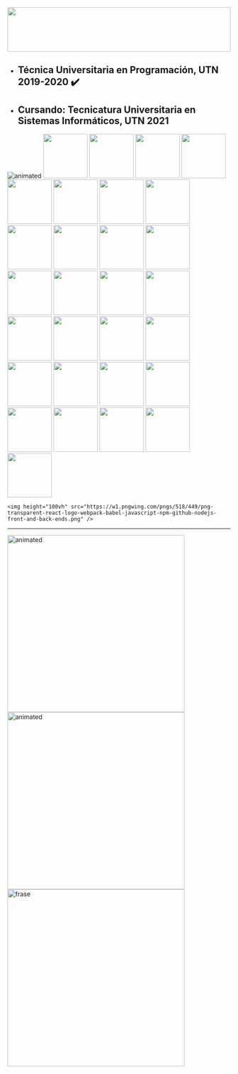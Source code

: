 <img height="100vh" width="100%" src="https://image.shutterstock.com/image-vector/dogs-banner-260nw-441292900.jpg">

- ## Técnica Universitaria en Programación, UTN 2019-2020 ✔️
- ## Cursando: Tecnicatura Universitaria en Sistemas Informáticos, UTN 2021

<div class="flex-container">
   <img src="https://atopisimo.com/wp-content/uploads/2020/05/A-la-mierda-mono-monkey-gif.gif" alt="animated" />
   <img height="100vh" src="https://1000logos.net/wp-content/uploads/2020/09/JavaScript-Logo.png" />
   <img height="100vh" src="https://cdn.iconscout.com/icon/free/png-512/c-programming-569564.png" />
   <img height="100vh" src="https://user-images.githubusercontent.com/42747200/46140125-da084900-c26d-11e8-8ea7-c45ae6306309.png" />
   <img height="100vh" src="https://seeklogo.com/images/C/c-sharp-c-logo-02F17714BA-seeklogo.com.png" />
   <img height="100vh" src="https://www.freepnglogos.com/uploads/logo-mysql-png/logo-mysql-mysql-and-moodle-elearningworld-5.png" />
   <img height="100vh" src="https://www.w3.org/html/logo/downloads/HTML5_Logo_512.png" />
   <img height="100vh" src="https://image.flaticon.com/icons/png/512/919/919826.png" />
   <img height="100vh" src="https://cdn4.iconfinder.com/data/icons/google-i-o-2016/512/google_firebase-2-512.png" />
   <img height="100vh" src="https://joseacat.io/wp-content/uploads/2017/10/logo_cordova.png" />
   <img height="100vh" src="https://upload.wikimedia.org/wikipedia/commons/thumb/4/4c/Typescript_logo_2020.svg/1200px-Typescript_logo_2020.svg.png" />
   <img height="100vh" src="https://upload.wikimedia.org/wikipedia/commons/thumb/2/27/PHP-logo.svg/711px-PHP-logo.svg.png" />
   <img height="100vh" src="https://upload.wikimedia.org/wikipedia/commons/thumb/b/b2/Bootstrap_logo.svg/480px-Bootstrap_logo.svg.png" />
   <img height="100vh" src="https://upload.wikimedia.org/wikipedia/commons/thumb/c/cf/Angular_full_color_logo.svg/1200px-Angular_full_color_logo.svg.png" />
   <img height="100vh" src="https://www.abd.es/wp-content/uploads/2018/11/sql-server-logo.png" />
   <img height="100vh" src="https://tech.tribalyte.eu/wp-content/uploads/2018/05/ionic.png" />
   <img height="100vh" src="https://upload.wikimedia.org/wikipedia/commons/a/af/Tux.png" />
   <img height="100vh" src="https://static.wikia.nocookie.net/caniscanem/images/c/cc/Android_logo.png/revision/latest?cb=20201011070043&path-prefix=es" /> 
   <img height="100vh" src="https://i.pinimg.com/originals/67/07/cf/6707cfe60d0ae430dea81b1a5cdd3402.png" /> 
   <img height="100vh" src="https://cdn4.iconfinder.com/data/icons/scripting-and-programming-languages/512/JQuery_logo-512.png" /> 
   <img height="100vh" src="https://material.angular.io/assets/img/angular-material-logo.svg" /> 
   <img height="100vh" src="https://1000marcas.net/wp-content/uploads/2020/11/Java-logo.png" /> 
   <img height="100vh" src="https://upload.wikimedia.org/wikipedia/commons/9/93/MongoDB_Logo.svg" /> 
   <img height="100vh" src="https://unadzsurlab.com/UML/U3/LOGO.png" /> 
   <img height="100vh" src="https://upload.wikimedia.org/wikipedia/commons/4/47/React.svg" />
   <img height="100vh" src="https://image.flaticon.com/icons/png/512/460/460989.png" />
   <img height="100vh" src="https://www.seekpng.com/png/full/377-3772047_sass-logo.png" /> 
   <img height="100vh" src="https://symbols.getvecta.com/stencil_103/14_yarn-icon.7fa4859b75.svg" />
   <img height="100vh" src="https://upload.wikimedia.org/wikipedia/commons/d/d9/Node.js_logo.svg" /> 
   <img height="100vh" src="https://upload.wikimedia.org/wikipedia/commons/d/db/Npm-logo.svg" /> 
   
    <img height="100vh" src="https://w1.pngwing.com/pngs/518/449/png-transparent-react-logo-webpack-babel-javascript-npm-github-nodejs-front-and-back-ends.png" /> 
    
    
</div> 

<hr>

<div class="flex-container">
    <td><img width="400vw"src="https://media3.giphy.com/media/6voi54cT9s7gQ/giphy.gif" alt="animated" /></td>
    <td><img width="400vw" src="https://1.bp.blogspot.com/-GgT7W1TVWeI/Wvs2RcIQD7I/AAAAAAAAC1Y/cJciUDPw6xw2I_-ztrJddQ2PWCBICU9RgCLcBGAs/s1600/giphy.gif" alt="animated" />
    <td><img width="400vw" src="https://i.ibb.co/Qp4rVNL/Screenshot-20210625-182824-Chrome.jpg" alt="frase"/>
</div>
